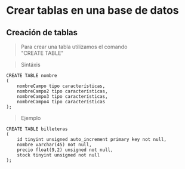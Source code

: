 # Crear tablas en una base de datos

## Creación de tablas

> Para crear una tabla utilizamos el comando  
> "CREATE TABLE"

> Sintáxis  

    CREATE TABLE nombre  
    (  
        nombreCampo tipo características,  
        nombreCampo2 tipo características,  
        nombreCampo3 tipo características,  
        nombreCampo4 tipo características  
    );  

> Ejemplo 

    CREATE TABLE billeteras  
    (   
        id tinyint unsigned auto_increment primary key not null,  
        nombre varchar(45) not null,  
        precio float(9,2) unsigned not null,  
        stock tinyint unsigned not null  
    );
